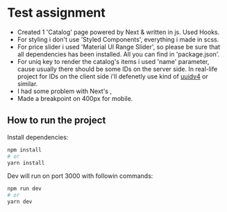  # Test assignment
 
  - Created 1 'Catalog' page powered by Next & written in js.
 Used Hooks. 
  - For styling i don't use 'Styled Components', everything i made in  scss. 
  - For price slider i used 'Material UI Range Slider', so please be sure that all dependencies has been installed. All you can find in 'package.json'.
  - For uniq key to render the catalog's items i used 'name' parameter, cause usually there should be some IDs on the server side. In real-life project for IDs on the client side i'll defenetly use kind of [uuidv4](https://www.npmjs.com/package/uuidv4) or similar.
 - I had some problem with Next's <Image />,
 - Made a breakpoint on 400px for mobile.

## How to run the project

Install dependencies:

```bash
npm install
# or
yarn install
```

Dev will run on  port 3000 with followin commands:

```bash
npm run dev
# or
yarn dev
```
